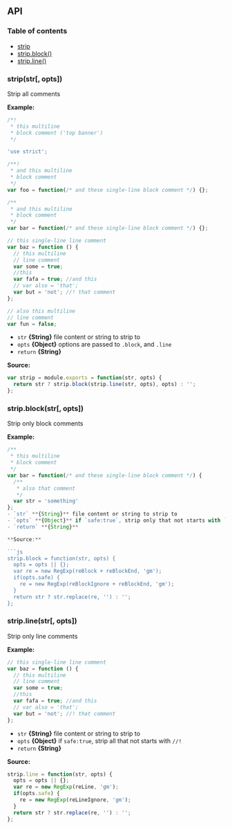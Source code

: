 ## API
### Table of contents
- [strip](#stripstr-opts)
- [strip.block()](#stripblockstr-opts)
- [strip.line()](#striplinestr-opts)

### strip(str[, opts])
Strip all comments

**Example:**
```js
/*!
 * this multiline
 * block comment ('top banner')
 */

'use strict';

/**!
 * and this multiline
 * block comment
 */
var foo = function(/* and these single-line block comment */) {};

/**
 * and this multiline
 * block comment
 */
var bar = function(/* and these single-line block comment */) {};

// this single-line line comment
var baz = function () {
  // this multiline
  // line comment
  var some = true;
  //this
  var fafa = true; //and this
  // var also = 'that';
  var but = 'not'; //! that comment
};

// also this multiline
// line comment
var fun = false;
```
- `str` **{String}** file content or string to strip to
- `opts` **{Object}** options are passed to `.block`, and `.line`
- `return` **{String}**

**Source:**

```js
var strip = module.exports = function(str, opts) {
  return str ? strip.block(strip.line(str, opts), opts) : '';
};
```

### strip.block(str[, opts])
Strip only block comments

**Example:**

```js
/**
 * this multiline
 * block comment
 */
var bar = function(/* and these single-line block comment */) {
  /**
   * also that comment
   */
  var str = 'something'
};
- `str` **{String}** file content or string to strip to
- `opts` **{Object}** if `safe:true`, strip only that not starts with `/*!` or `/**!`
- `return` **{String}**

**Source:**

```js
strip.block = function(str, opts) {
  opts = opts || {};
  var re = new RegExp(reBlock + reBlockEnd, 'gm');
  if(opts.safe) {
    re = new RegExp(reBlockIgnore + reBlockEnd, 'gm');
  }
  return str ? str.replace(re, '') : '';
};
```

### strip.line(str[, opts])
Strip only line comments

**Example:**

```js
// this single-line line comment
var baz = function () {
  // this multiline
  // line comment
  var some = true;
  //this
  var fafa = true; //and this
  // var also = 'that';
  var but = 'not'; //! that comment
};
```
- `str` **{String}** file content or string to strip to
- `opts` **{Object}** if `safe:true`, strip all that not starts with `//!`
- `return` **{String}**

**Source:**

```js
strip.line = function(str, opts) {
  opts = opts || {};
  var re = new RegExp(reLine, 'gm');
  if(opts.safe) {
    re = new RegExp(reLineIgnore, 'gm');
  }
  return str ? str.replace(re, '') : '';
};
```

